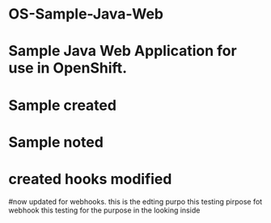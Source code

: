 # OS-Sample-Java-Web
# Sample Java Web Application for use in OpenShift.
# Sample created
# Sample noted
# created hooks modified
#now updated for webhooks.
this is the edting purpo
this testing pirpose fot webhook
this testing for the purpose in the looking inside 
